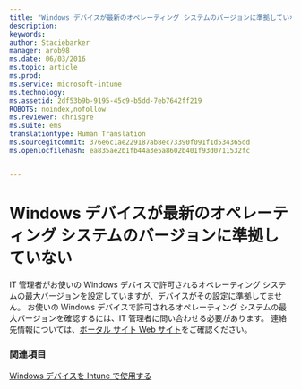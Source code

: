 ```yaml
---
title: "Windows デバイスが最新のオペレーティング システムのバージョンに準拠していない | Microsoft Intune"
description: 
keywords: 
author: Staciebarker
manager: arob98
ms.date: 06/03/2016
ms.topic: article
ms.prod: 
ms.service: microsoft-intune
ms.technology: 
ms.assetid: 2df53b9b-9195-45c9-b5dd-7eb7642ff219
ROBOTS: noindex,nofollow
ms.reviewer: chrisgre
ms.suite: ems
translationtype: Human Translation
ms.sourcegitcommit: 376e6c1ae229187ab8ec73390f091f1d534365dd
ms.openlocfilehash: ea835ae2b1fb44a3e5a8602b401f93d0711532fc


---
```



# Windows デバイスが最新のオペレーティング システムのバージョンに準拠していない

IT 管理者がお使いの Windows デバイスで許可されるオペレーティング システムの最大バージョンを設定していますが、デバイスがその設定に準拠してません。 お使いの Windows デバイスで許可されるオペレーティング システムの最大バージョンを確認するには、IT 管理者に問い合わせる必要があります。 連絡先情報については、[ポータル サイト Web サイト](http://portal.manage.microsoft.com)をご確認ください。

### 関連項目
[Windows デバイスを Intune で使用する](using-your-windows-device-with-intune.md)


<!--HONumber=Jul16_HO3-->


